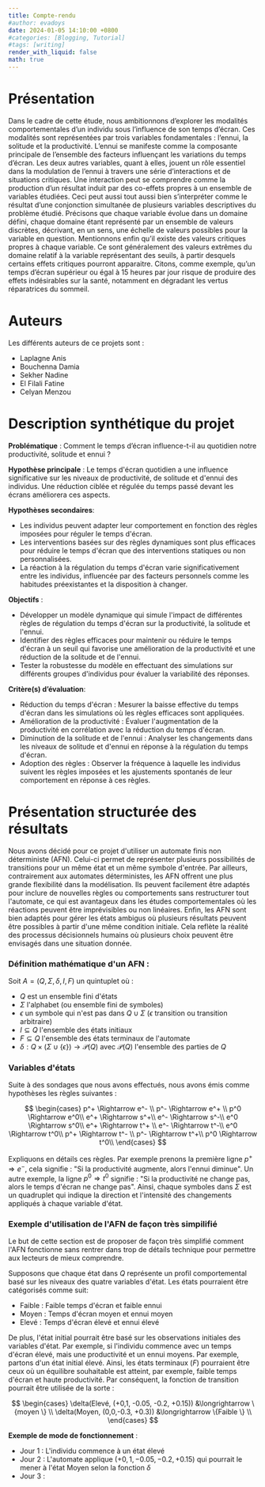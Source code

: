 ```yaml
---
title: Compte-rendu
#author: evadoys
date: 2024-01-05 14:10:00 +0800
#categories: [Blogging, Tutorial]
#tags: [writing]
render_with_liquid: false
math: true
---
```


# Présentation 

Dans le cadre de cette étude, nous ambitionnons d’explorer les modalités comportementales d’un individu sous l’influence de son temps d’écran. Ces modalités sont représentées par trois variables fondamentales : l’ennui, la solitude et la productivité. L’ennui se manifeste comme la composante principale de l’ensemble des facteurs influençant les variations du temps d’écran. Les deux autres variables, quant à elles, jouent un rôle essentiel dans la modulation de l’ennui à travers une série d’interactions et de situations critiques. Une interaction peut se comprendre comme la production d’un résultat induit par des co-effets propres à un ensemble de variables étudiées. Ceci peut aussi tout aussi bien s’interpréter comme le résultat d’une conjonction simultanée de plusieurs variables descriptives du problème étudié. Précisons que chaque variable évolue dans un domaine défini, chaque domaine étant représenté par un ensemble de valeurs discrètes, décrivant, en un sens, une échelle de valeurs possibles pour la variable en question. Mentionnons enfin qu’il existe des valeurs critiques propres à chaque variable. Ce sont généralement des valeurs extrêmes du domaine relatif à la variable représentant des seuils, à partir desquels certains effets critiques pourront apparaitre. Citons, comme exemple, qu’un temps d’écran supérieur ou égal à 15 heures par jour risque de produire des effets indésirables sur la santé, notamment en dégradant les vertus réparatrices du sommeil.



# Auteurs 

Les différents auteurs de ce projets sont : 

- Laplagne Anis
- Bouchenna Damia
- Sekher Nadine
- El Filali Fatine
- Celyan Menzou

# Description synthétique du projet

**Problématique** : Comment le temps d’écran influence-t-il au quotidien notre productivité,
solitude et ennui ?

**Hypothèse principale** : Le temps d'écran quotidien a une influence significative sur les niveaux de productivité, de solitude et d'ennui des individus. Une réduction ciblée et régulée du temps passé devant les écrans améliorera ces aspects.

**Hypothèses secondaires**:

- Les individus peuvent adapter leur comportement en fonction des règles imposées pour réguler le temps d'écran.
- Les interventions basées sur des règles dynamiques sont plus efficaces pour réduire le temps d'écran que des interventions statiques ou non personnalisées.
- La réaction à la régulation du temps d'écran varie significativement entre les individus, influencée par des facteurs personnels comme les habitudes préexistantes et la disposition à changer.

**Objectifs** : 
- Développer un modèle dynamique qui simule l'impact de différentes règles de régulation du temps d'écran sur la productivité, la solitude et l'ennui.
- Identifier des règles efficaces pour maintenir ou réduire le temps d'écran à un seuil qui favorise une amélioration de la productivité et une réduction de la solitude et de l'ennui.
- Tester la robustesse du modèle en effectuant des simulations sur différents groupes d'individus pour évaluer la variabilité des réponses.

**Critère(s) d’évaluation**:
- Réduction du temps d'écran : Mesurer la baisse effective du temps d'écran dans les simulations où les règles efficaces sont appliquées.
- Amélioration de la productivité : Évaluer l'augmentation de la productivité en corrélation avec la réduction du temps d'écran.
- Diminution de la solitude et de l'ennui : Analyser les changements dans les niveaux de solitude et d'ennui en réponse à la régulation du temps d'écran.
- Adoption des règles : Observer la fréquence à laquelle les individus suivent les règles imposées et les ajustements spontanés de leur comportement en réponse à ces règles.

# Présentation structurée des résultats

Nous avons décidé pour ce projet d'utiliser un automate finis non déterministe (AFN). Celui-ci permet de représenter plusieurs possibilités de transitions pour un même état et un même symbole d'entrée. Par ailleurs, contrairement aux automates déterministes, les AFN offrent une plus grande flexibilité dans la modélisation. Ils peuvent facilement être adaptés pour inclure de nouvelles règles ou comportements sans restructurer tout l'automate, ce qui est avantageux dans les études comportementales où les réactions peuvent être imprévisibles ou non linéaires. Enfin, les AFN sont bien adaptés pour gérer les états ambigus où plusieurs résultats peuvent être possibles à partir d'une même condition initiale. Cela reflète la réalité des processus décisionnels humains où plusieurs choix peuvent être envisagés dans une situation donnée. 

### Définition mathématique d'un AFN : 

Soit $A = (Q, \Sigma, \delta, I, F)$ un quintuplet où : 

- $Q$ est un ensemble fini d'états
- $\Sigma$ l'alphabet (ou ensemble fini de symboles)
- $\epsilon$ un symbole qui n'est pas dans $Q \cup \Sigma$ ($\epsilon$ transition ou transition arbitraire)
- $I \subseteq Q$ l'ensemble des états initiaux
- $F \subseteq Q$ l'ensemble des états terminaux de l'automate
- $\delta : Q \times (\Sigma \cup \{ \epsilon \}) \longrightarrow \mathcal{P}(Q)$ avec $\mathcal{P}(Q)$ l'ensemble des parties de $Q$

### Variables d'états

Suite à des sondages que nous avons effectués, nous avons émis comme hypothèses les règles suivantes : 

$$
    \begin{cases}
    p^+ \Rightarrow e^- \\
    p^- \Rightarrow e^+ \\
    p^0 \Rightarrow e^0\\
    e^+ \Rightarrow s^+\\
    e^- \Rightarrow s^-\\
    e^0 \Rightarrow s^0\\
    e^+ \Rightarrow t^+ \\
    e^- \Rightarrow t^-\\
    e^0 \Rightarrow t^0\\
    p^+ \Rightarrow t^- \\
    p^- \Rightarrow t^+\\
    p^0 \Rightarrow t^0\\
    \end{cases}
$$


Expliquons en détails ces règles. Par exemple prenons la première ligne $p^+ \Rightarrow e^-$, cela signifie : "Si la productivité augmente, alors l'ennui diminue". Un autre exemple, la ligne $p^0 \Rightarrow t^0$ signifie : "Si la productivité ne change pas, alors le temps d'écran ne change pas". Ainsi, chaque symboles dans $\Sigma$ est un quadruplet qui indique la direction et l'intensité des changements appliqués à chaque variable d'état.


### Exemple d'utilisation de l'AFN de façon très simpilifié

Le but de cette section est de proposer de façon très simplifié comment l'AFN fonctionne sans rentrer dans trop de détails technique pour permettre aux lecteurs de mieux comprendre.

Supposons que chaque état dans $Q$ représente un profil comportemental basé sur les niveaux des quatre variables d'état. Les états pourraient être catégorisés comme suit:

- Faible : Faible temps d'écran et faible ennui
- Moyen : Temps d'écran moyen et ennui moyen
- Elevé : Temps d'écran élevé et ennui élevé

De plus, l'état initial pourrait être basé sur les observations initiales des variables d'état. Par exemple, si l'individu commence avec un temps d'écran élevé, mais une productivité et un ennui moyens. Par exemple, partons d'un état initial élevé. Ainsi, les états terminaux ($F$) pourraient être ceux où un équilibre souhaitable est atteint, par exemple, faible temps d'écran et haute productivité. Par conséquent, la fonction de transition pourrait être utilisée de la sorte : 


$$
\begin{cases}
    \delta(Elevé, (+0,1, -0.05, -0.2, +0.15)) &\longrightarrow  \{moyen \} \\
    \delta(Moyen, (0,0,-0.3, +0.3)) &\longrightarrow \{Faible \} \\
\end{cases}
$$

**Exemple de mode de fonctionnement** : 
- Jour 1 : L'individu commence à un état élevé
- Jour 2 : L'automate applique $(+0,1, -0.05, -0.2, +0.15)$ qui pourrait le mener à l'état Moyen selon la fonction $\delta$
- Jour 3 : 

